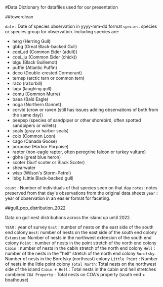 #Data Dictionary for datafiles used for our presentation

##towerclean

`date` : Date of species observation in yyyy-mm-dd format
`species`: species or species group for observation. Including species are:
  - herg (Herring Gull)
  - gbbg (Great Black-backed Gull)
  - coei_ad (Common Eider (adult))
  - coei_ju (Common Eider (chick))
  - blgu (Black Guillemot)
  - puffin (Atlantic Puffin)
  - dcco (Double-crested Cormorant)
  - ternsp (arctic tern or common tern)
  - razo (razorbill)
  - lagu (laughing gull)
  - comu (Common Murre)
  - baea (Bald Eagle)
  - noga (Northern Gannet)
  - corvid (crow or raven (still has issues adding observations of both from the same day))
  - peepsp (species of sandpiper or other shorebird, often spotted sandpipers or willets)
  - seals (gray or harbor seals)
  - colo (Common Loon)
  - cago (Canada Goose)
  - porpoise (Harbor Porpoise)
  - raptor (non-eagle raptor, often peregrine falcon or turkey vulture)
  - gbhe (great blue heron)
  - scoter (Surf scoter or Black Scoter)
  - shearwater 
  - wisp (Wilson's Storm-Petrel)
  - lbbg (Little Black-backed gull)
  
  `count` : Number of individuals of that species seen on that day
  `notes`: notes preserved from that day's observations from the original data sheets
  `year` : year of observation in an easier format for faceting. 
  
##gull_pop_distribution_2022

Data on gull nest distributions across the island up until 2022.

`YEAR` : year of survey
`East` : number of nests on the east side of the south end colony
`West`: number of nests on the east side of the south end colony
`Extension`: Number of nests in the northwest extension of the south end colony
`Point` : number of nests in the point stretch of the north end colony
`Cabin` : number of nests in the cabin stretch of the north end colony
`Hell` : number of the nests in the "hell" stretch of the north end colony
`Borofsky`: Number of nests in the Borofsky (northeast) colony
`Little Point` : Number of nests in the little point colony
`Total North`:  Total nests on the northwest side of the island
`Cabin + Hell` : Total nests in the cabin and hell stretches combined
`COA Property` : Total nests on COA's property (south end + boathouse)

  
